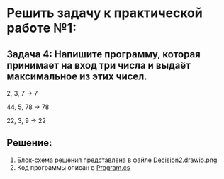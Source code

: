 # Решить задачу к практической работе №1:
## Задача 4: Напишите программу, которая принимает на вход три числа и выдаёт максимальное из этих чисел.

2, 3, 7 -> 7

44, 5, 78 -> 78

22, 3, 9 -> 22

## Решение:
1. Блок-схема решения представлена в файле [Decision2.drawio.png](Decision2.drawio.png)
2. Код программы описан в [Program.cs](Program.cs)